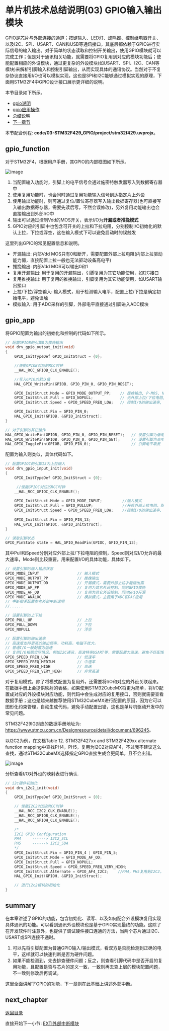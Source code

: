 # 单片机技术总结说明(03) GPIO输入输出模块

GPIO是芯片与外部连接的通道；按键输入、LED灯、蜂鸣器、控制继电器开关、以及I2C、SPI、USART、CAN和USB等通讯接口，其底层都依赖于GPIO进行实际信号的输入输出。对于简单的状态读取和控制开关输出，使用GPIO模块就可以完成工作；但是对于通讯相关功能，就需要将GPIO复用到对应的模块功能后；使能配置相应的外设模块，通过更复杂的外设模块(如USART、SPI、I2C、CAN等模块)来解析引脚输入和控制引脚输出，从而实现具体的通讯协议。当然对于不复杂协议直接用I/O也可以模拟实现，这也是SPI和I2C能够通过模拟实现的原理，下面用STM32F4中GPIO设计接口展示更详细的说明。

本节目录如下所示。

- [gpio说明](#gpio_function)
- [gpio应用操作](#gpio_function)
- [总结说明](#summary)
- [下一章节](#next_chapter)

本节配合例程: **code/03-STM32F429_GPIO/project/stm32f429.uvprojx**。

## gpio_function

对于STM32F4，根据用户手册，其GPIO的内部框图如下所示。

![image](image/03_01.png)

1. 当配置输入功能时，引脚上的电平信号会通过施密特触发器写入到数据寄存器中
2. 使用复用功能时，也会同时通过复用功能输入信号到达指定片上外设
3. 使用输出功能时，则可通过复位/置位寄存器写入输出数据寄存器(也可直接写入输出数据寄存器，需要先读后写，不然会误修改)，另外复用功能输出也会直接输出到外部I/O中
4. 输出可以通过控制Vdd的MOS开关，表示I/O为**开漏或者推挽模式**
5. GPIO对应的引脚中也包含可开关的上拉和下拉电阻，分别控制I/O初始化的默认上拉，下拉或浮空，这在输入模式下可以避免启动时的误触发

这里列出GPIO的常见配置信息和说明。

- 开漏输出: 内部Vdd MOS只有0和断开，需要配置外部上拉电阻(内部上拉驱动能力弱，直接配置上拉一般也无法驱动设备高电平)
- 推挽输出: 内部Vdd MOS可以输出0和1
- 复用开漏输出: 用于复用的开漏输出，引脚复用为其它功能使用，如I2C接口
- 复用推挽输出: 用于复用的推挽输出，引脚复用为其它功能使用，如USART输出接口
- 上拉/下拉/浮空输入: 输入模式，用于检测输入电平，配置上拉/下拉是确定初始电平，避免误触
- 模拟输入: 用于ADC采样的引脚，外部电平直接通过引脚进入ADC模块

## gpio_app

将GPIO配置为输出的初始化和控制的代码如下所示。

```c
// 配置GPIOB的引脚0为推挽输出
void drv_gpio_output_init(void)
{
    GPIO_InitTypeDef GPIO_InitStruct = {0};

    //使能GPIOB对应的RCC时钟
    __HAL_RCC_GPIOB_CLK_ENABLE();

    //写入GPIO的默认值
    HAL_GPIO_WritePin(GPIOB, GPIO_PIN_0, GPIO_PIN_RESET);

    GPIO_InitStruct.Mode = GPIO_MODE_OUTPUT_PP;    // 推挽输出, P-MOS, N-MOS都支持控制
    GPIO_InitStruct.Pull = GPIO_NOPULL;            // 无外部上拉/下拉电阻, 关闭PULL
    GPIO_InitStruct.Speed = GPIO_SPEED_FREQ_LOW;   // 控制I/O的输出速率, 作为普通I/O时影响不大, 复用为通讯I/O时需要考虑.

    GPIO_InitStruct.Pin = GPIO_PIN_0;
    HAL_GPIO_Init(GPIOB, &GPIO_InitStruct);
}

// 对于引脚的其它操作
HAL_GPIO_WritePin(GPIOB, GPIO_PIN_0, GPIO_PIN_RESET);   // 设置引脚为低电平
HAL_GPIO_WritePin(GPIOB, GPIO_PIN_0, GPIO_PIN_SET);     // 设置引脚为高电平
HAL_GPIO_TogglePin(GPIOB, GPIO_PIN_0);                  // 引脚电平取反
```

配置为输入则类似，具体代码如下。

```c
// 配置GPIOC的引脚13为上拉输入
void drv_gpio_input_init(void)
{
    GPIO_InitTypeDef GPIO_InitStruct = {0};

     //使能GPIOC对应的RCC时钟
    __HAL_RCC_GPIOC_CLK_ENABLE();
    
    GPIO_InitStruct.Mode = GPIO_MODE_INPUT;         //输入模式
    GPIO_InitStruct.Pull = GPIO_PULLUP;             //开启外部上拉电阻，默认高电平
    GPIO_InitStruct.Speed = GPIO_SPEED_FREQ_LOW;    //控制I/O的输出速率, 作为普通I/O时影响不大, 复用为通讯I/O时需要考虑.
    
    GPIO_InitStruct.Pin = GPIO_PIN_13;
    HAL_GPIO_Init(GPIOC, &GPIO_InitStruct);
}

// 读取引脚状态
GPIO_PinState state = HAL_GPIO_ReadPin(GPIOC, GPIO_PIN_13);
```

其中Pull和Speed分别对应外部上拉/下拉电阻的控制，Speed则对应I/O允许的最大速率，Mode则比较重要，用来配置I/O的具体功能，具体如下。

```c
// 设置引脚的输入输出状态
GPIO_MODE_INPUT                 // 输入模式
GPIO_MODE_OUTPUT_PP             // 推挽输出
GPIO_MODE_OUTPUT_OD             // 开漏模式，需要外部上拉才能输出高
GPIO_MODE_AF_PP                 // 复用为其它外设控制，同时GPIO推挽
GPIO_MODE_AF_OD                 // 复用为其它外设控制，同时GPIO开漏
GPIO_MODE_ANALOG                // 模拟模式，主要用于ADC和DAC应用
// 中断相关配置参考外部中断说明
//......

// 设置引脚的上下拉
GPIO_PULL_UP                    // 上拉
GPIO_PULL_DOWN                  // 下拉
GPIO_NOPULL                     // 浮空

// 配置引脚的输出速率
// 高速度支持更高的输出频率，功耗高，电磁干扰大。
// 普通I/O一般配置为低速
// 复用I/O根据实际情况，例如I2C通讯，高波特率USART等，需要配置为高速。避免不匹配增加通讯异常
GPIO_SPEED_FREQ_LOW             // 低速率
GPIO_SPEED_FREQ_MEDIUM          // 中速率
GPIO_SPEED_FREQ_HIGH            // 高速
GPIO_SPEED_FREQ_VERY_HIGH       // 非常高速
```

对于复用模式，除了将模式配置为复用外，还需要将I/O和对应的外设关联起来。在数据手册上会提供映射的表格，如果使用STM32CubeMX将更为简单，将I/O配置成对应的外设模块对应功能，则代码中会生成对应的复用接口，否则就需要查看数据手册；这也是越来越推荐使用STM32CubeMX进行配置的原因，因为它可以图形化约束管理，自动生成代码，避免手动配置出错，这也是单片机驱动开发中的常见问题。

STM32F429IG对应的数据手册地址为: <https://www.stmcu.com.cn/Designresource/detail/document/696245>。

以I2C2为例，在文档Table 12. STM32F427xx and STM32F429xx alternate function mapping中查找PH4，PH5，复用为I2C2对应AF4，不过我不建议这么查找，通过STM32CubeMX选择指定GPIO直接生成会更简单，且不会出错。

![image](image/03_02.png)

分析查看I/O对外设的映射表进行确认.

```c
// i2c硬件初始化
void drv_i2c2_init(void)
{
    GPIO_InitTypeDef GPIO_InitStruct = {0};

    // 使能I2C2对应的RCC时钟
    __HAL_RCC_I2C2_CLK_ENABLE();
    __HAL_RCC_GPIOB_CLK_ENABLE();
    __HAL_RCC_GPIOH_CLK_ENABLE();

    /*
    I2C2 GPIO Configuration
    PH4     ------> I2C2_SCL
    PH5     ------> I2C2_SDA
    */
    GPIO_InitStruct.Pin = GPIO_PIN_4 | GPIO_PIN_5;
    GPIO_InitStruct.Mode = GPIO_MODE_AF_OD;
    GPIO_InitStruct.Pull = GPIO_NOPULL;
    GPIO_InitStruct.Speed = GPIO_SPEED_FREQ_VERY_HIGH;
    GPIO_InitStruct.Alternate = GPIO_AF4_I2C2;    //PH4，PH5复用到I2C2，使用AF4通道
    HAL_GPIO_Init(GPIOH, &GPIO_InitStruct);

    // 进行i2c2模块的初始化
}
```

## summary

在本章讲述了GPIO的功能，包含初始化、读写、以及如何配合外设模块复用实现具体通讯的功能。可以看到通讯外设模块也是基于GPIO实现最终的功能。这除了在开发软件时注意外，也提供了调试硬件接口连通的方法，当两个芯片通过I2C、USART或SPI连接不通时。

1. 可以先将引脚配置为普通GPIO输入/输出模式，看双方是否能检测到正确的电平，这样就可以快速判断是否为硬件问题。
2. 如果不能检测到，先去排查硬件问题；反之，则查看引脚代码中是否开启的复用功能，且配置是否与芯片的定义一致，一致则再去查上层的模块配置问题，不一致则修改后再调试。

这里全面讲解了GPIO的功能，下一章则在此基础上讲述外部中断。

## next_chapter

[返回目录](./../README.md)

直接开始下一小节: [EXTI外部中断模块](./ch04.exti_interrupt.md)
